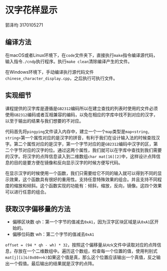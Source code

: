 # 汉字花样显示

郭泽均 3170105271

## 编译方法

在macOS或者Linux环境下，在`code`文件夹下，直接执行`make`指令编译源代码，输入指令`./cndp`执行程序。执行`make clean`清除编译产生的文件。

在Windows环境下，手动编译执行源代码文件`chinese_character_display.cpp`，之后执行可执行文件。

## 实现细节

课程提供的汉字库是遵循是`GB2312`编码所以在建立查找的列表时使用的文件必须使用`GB2312`编码或者互相兼容的编码，以免在相应的字库中找不到对应的汉字，以至于输出的结果与我们想要的不对应。

代码首先将`pingying`文件读入内存中，建立一个一个`map`类型是`map<string, string>`第一个属性对应的是汉字的拼音，有利于我们在设计输入法的时候查找汉字。第二个属性对应的是汉字，第一个字节对应的是`GB2312`编码中汉字的区，第二个字节对应的汉字的位。通过这两个属性，我们就可以在字库中查找到我们需要的汉字。将汉字的点阵信息读入到二维数组`char mat[16][2]`中，这样设计点阵信息的目的是要方便在镜像和反向显示汉字的时候方便写代码。

在显示汉字的时候使用一个函数，我们只需要给它不同的输入就可以得到不同的显示效果，这个函数具有很好的重用性。支持任意特殊效果的组合。并且支持不同程度的缩放和倾斜。这个函数实现的功能有：倾斜，缩放，反向，镜像。这四个效果可以进行任意的组合。

## 获取汉字偏移量的方法

* 偏移区块数 qh：第一个字节的值减去`0xA1`，因为汉字区块区域是从`0xA1`区开始的。
* 偏移位码数 wh：第二个字节的值减去`0xA1`

`offset = (94 * qh - wh) * 32`，按照这个偏移量从`Hzk`文件中读取对应的点阵信息，存放在一个二维数组中。遍历这个数组，检查每一个位置的值，使用判别式`mat[j][i]&(0x80>>k)`如果这个值是真，那么这个位置应该输出一个真值，反之输出一个假值。最后输出的结果就是汉字的点阵。

